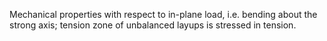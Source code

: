 ﻿Mechanical properties with respect to in-plane load, i.e. bending about the strong axis; tension zone of unbalanced layups is stressed in tension.
